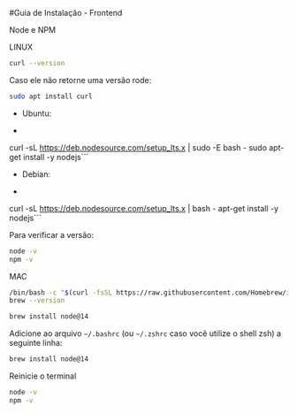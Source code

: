 #Guia de Instalação - Frontend

Node e NPM

LINUX
```sh
curl --version
```
Caso ele não retorne uma versão rode:
```sh
sudo apt install curl
```
 - Ubuntu:
 - ```sh
curl -sL https://deb.nodesource.com/setup_lts.x | sudo -E bash -
sudo apt-get install -y nodejs```
- Debian:
 - ```sh
curl -sL https://deb.nodesource.com/setup_lts.x | bash -
apt-get install -y nodejs```

Para verificar a versão:
```sh
node -v
npm -v
```


MAC
```sh
/bin/bash -c "$(curl -fsSL https://raw.githubusercontent.com/Homebrew/install/master/install.sh)"
brew --version
```
```sh
brew install node@14
```
Adicione ao arquivo `~/.bashrc` (ou `~/.zshrc` caso você utilize o shell zsh) a seguinte linha:
```sh
brew install node@14
```

Reinicie o terminal
```sh
node -v
npm -v
```

